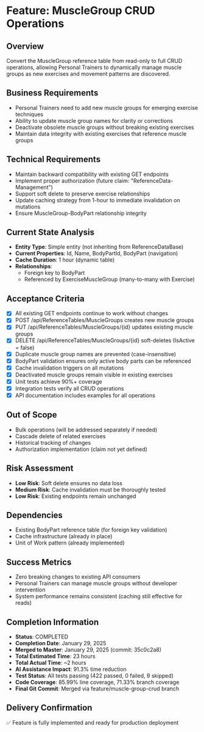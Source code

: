 # Feature: MuscleGroup CRUD Operations

## Overview
Convert the MuscleGroup reference table from read-only to full CRUD operations, allowing Personal Trainers to dynamically manage muscle groups as new exercises and movement patterns are discovered.

## Business Requirements
- Personal Trainers need to add new muscle groups for emerging exercise techniques
- Ability to update muscle group names for clarity or corrections
- Deactivate obsolete muscle groups without breaking existing exercises
- Maintain data integrity with existing exercises that reference muscle groups

## Technical Requirements
- Maintain backward compatibility with existing GET endpoints
- Implement proper authorization (future claim: "ReferenceData-Management")
- Support soft delete to preserve exercise relationships
- Update caching strategy from 1-hour to immediate invalidation on mutations
- Ensure MuscleGroup-BodyPart relationship integrity

## Current State Analysis
- **Entity Type**: Simple entity (not inheriting from ReferenceDataBase)
- **Current Properties**: Id, Name, BodyPartId, BodyPart (navigation)
- **Cache Duration**: 1 hour (dynamic table)
- **Relationships**: 
  - Foreign key to BodyPart
  - Referenced by ExerciseMuscleGroup (many-to-many with Exercise)

## Acceptance Criteria
- [x] All existing GET endpoints continue to work without changes
- [x] POST /api/ReferenceTables/MuscleGroups creates new muscle groups
- [x] PUT /api/ReferenceTables/MuscleGroups/{id} updates existing muscle groups
- [x] DELETE /api/ReferenceTables/MuscleGroups/{id} soft-deletes (IsActive = false)
- [x] Duplicate muscle group names are prevented (case-insensitive)
- [x] BodyPart validation ensures only active body parts can be referenced
- [x] Cache invalidation triggers on all mutations
- [x] Deactivated muscle groups remain visible in existing exercises
- [x] Unit tests achieve 90%+ coverage
- [x] Integration tests verify all CRUD operations
- [x] API documentation includes examples for all operations

## Out of Scope
- Bulk operations (will be addressed separately if needed)
- Cascade delete of related exercises
- Historical tracking of changes
- Authorization implementation (claim not yet defined)

## Risk Assessment
- **Low Risk**: Soft delete ensures no data loss
- **Medium Risk**: Cache invalidation must be thoroughly tested
- **Low Risk**: Existing endpoints remain unchanged

## Dependencies
- Existing BodyPart reference table (for foreign key validation)
- Cache infrastructure (already in place)
- Unit of Work pattern (already implemented)

## Success Metrics
- Zero breaking changes to existing API consumers
- Personal Trainers can manage muscle groups without developer intervention
- System performance remains consistent (caching still effective for reads)

## Completion Information
- **Status**: COMPLETED
- **Completion Date**: January 29, 2025
- **Merged to Master**: January 29, 2025 (commit: 35c0c2a8)
- **Total Estimated Time**: 23 hours
- **Total Actual Time**: ~2 hours
- **AI Assistance Impact**: 91.3% time reduction
- **Test Status**: All tests passing (422 passed, 0 failed, 9 skipped)
- **Code Coverage**: 85.99% line coverage, 71.33% branch coverage
- **Final Git Commit**: Merged via feature/muscle-group-crud branch

## Delivery Confirmation
✅ Feature is fully implemented and ready for production deployment
